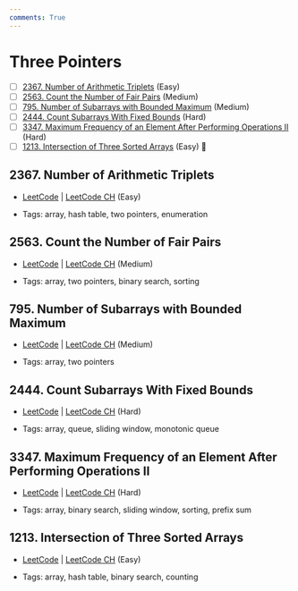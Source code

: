 ```yaml
---
comments: True
---
```


# Three Pointers

- [ ] [2367. Number of Arithmetic Triplets](https://leetcode.cn/problems/number-of-arithmetic-triplets/) (Easy)
- [ ] [2563. Count the Number of Fair Pairs](https://leetcode.cn/problems/count-the-number-of-fair-pairs/) (Medium)
- [ ] [795. Number of Subarrays with Bounded Maximum](https://leetcode.cn/problems/number-of-subarrays-with-bounded-maximum/) (Medium)
- [ ] [2444. Count Subarrays With Fixed Bounds](https://leetcode.cn/problems/count-subarrays-with-fixed-bounds/) (Hard)
- [ ] [3347. Maximum Frequency of an Element After Performing Operations II](https://leetcode.cn/problems/maximum-frequency-of-an-element-after-performing-operations-ii/) (Hard)
- [ ] [1213. Intersection of Three Sorted Arrays](https://leetcode.cn/problems/intersection-of-three-sorted-arrays/) (Easy) 👑

## 2367. Number of Arithmetic Triplets

-   [LeetCode](https://leetcode.com/problems/number-of-arithmetic-triplets/) | [LeetCode CH](https://leetcode.cn/problems/number-of-arithmetic-triplets/) (Easy)

-   Tags: array, hash table, two pointers, enumeration

## 2563. Count the Number of Fair Pairs

-   [LeetCode](https://leetcode.com/problems/count-the-number-of-fair-pairs/) | [LeetCode CH](https://leetcode.cn/problems/count-the-number-of-fair-pairs/) (Medium)

-   Tags: array, two pointers, binary search, sorting

## 795. Number of Subarrays with Bounded Maximum

-   [LeetCode](https://leetcode.com/problems/number-of-subarrays-with-bounded-maximum/) | [LeetCode CH](https://leetcode.cn/problems/number-of-subarrays-with-bounded-maximum/) (Medium)

-   Tags: array, two pointers

## 2444. Count Subarrays With Fixed Bounds

-   [LeetCode](https://leetcode.com/problems/count-subarrays-with-fixed-bounds/) | [LeetCode CH](https://leetcode.cn/problems/count-subarrays-with-fixed-bounds/) (Hard)

-   Tags: array, queue, sliding window, monotonic queue

## 3347. Maximum Frequency of an Element After Performing Operations II

-   [LeetCode](https://leetcode.com/problems/maximum-frequency-of-an-element-after-performing-operations-ii/) | [LeetCode CH](https://leetcode.cn/problems/maximum-frequency-of-an-element-after-performing-operations-ii/) (Hard)

-   Tags: array, binary search, sliding window, sorting, prefix sum

## 1213. Intersection of Three Sorted Arrays

-   [LeetCode](https://leetcode.com/problems/intersection-of-three-sorted-arrays/) | [LeetCode CH](https://leetcode.cn/problems/intersection-of-three-sorted-arrays/) (Easy)

-   Tags: array, hash table, binary search, counting
